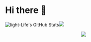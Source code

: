 # Hi there 👋
<img  alt="light-Life's GitHub Stats" src="https://awesome-github-stats.azurewebsites.net/user-stats/light-Life?cardType=github&theme=radical"/><img src="https://github-readme-stats.vercel.app/api/top-langs/?username=light-Life&layout=compact&hide_border=true&theme=buefy&show_icons=true"><p align="center"><img src="https://readme-typing-svg.herokuapp.com?font=&center=true&width=380&height=45&lines=彼岸花花开彼岸，断肠草草断肝肠;静以制动，明以破军;凤兮凤兮归故乡，遨游四海求其凰;无论是丢下还是被丢下，都是一样痛苦的;以前喜欢一个人，现在喜欢一个人;以前喜欢一个人，现在喜欢一个人;愿时光能缓，愿故人不散;承蒙遇见，三生有幸;不要太在意，太在意会开始害怕失去;敏而好学，不耻下问;金钱和女人，是人生犯错的根源;醉后不知天在水，满船清梦压星河;秋阴不散霜飞晚，留得枯荷听雨声;信言不美，美言不信"/></p>



